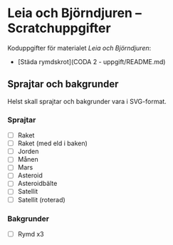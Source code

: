 # Leia och Björndjuren – Scratchuppgifter

Koduppgifter för materialet *Leia och Björndjuren*:

- [Städa rymdskrot](CODA 2 - uppgift/README.md)



## Sprajtar och bakgrunder

Helst skall sprajtar och bakgrunder vara i SVG-format.

### Sprajtar

- [ ] Raket
- [ ] Raket (med eld i baken)
- [ ] Jorden
- [ ] Månen
- [ ] Mars
- [ ] Asteroid
- [ ] Asteroidbälte
- [ ] Satellit
- [ ] Satellit (roterad)

### Bakgrunder

- [ ] Rymd x3














